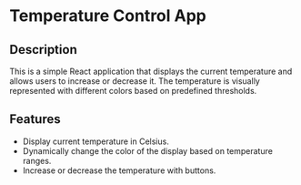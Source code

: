# Temperature Control App

## Description

This is a simple React application that displays the current temperature and allows users to increase or decrease it. The temperature is visually represented with different colors based on predefined thresholds.

## Features

- Display current temperature in Celsius.
- Dynamically change the color of the display based on temperature ranges.
- Increase or decrease the temperature with buttons.


